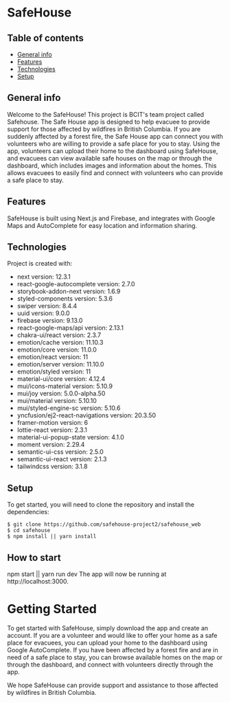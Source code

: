 # SafeHouse

## Table of contents

- [General info](#general-info)
- [Features](#features)
- [Technologies](#technologies)
- [Setup](#setup)

## General info

Welcome to the SafeHouse!
This project is BCIT's team project called Safehouse.
The Safe House app is designed to help evacuee to provide support for those affected by wildfires in British Columbia. If you are suddenly affected by a forest fire, the Safe House app can connect you with volunteers who are willing to provide a safe place for you to stay.
Using the app, volunteers can upload their home to the dashboard using SafeHouse, and evacuees can view available safe houses on the map or through the dashboard, which includes images and information about the homes. This allows evacuees to easily find and connect with volunteers who can provide a safe place to stay.

## Features
SafeHouse is built using Next.js and Firebase, and integrates with Google Maps and AutoComplete for easy location and information sharing.

## Technologies

Project is created with:

- next version: 12.3.1
- react-google-autocomplete version: 2.7.0
- storybook-addon-next version: 1.6.9
- styled-components version: 5.3.6
- swiper version: 8.4.4
- uuid version: 9.0.0
- firebase version: 9.13.0
- react-google-maps/api version: 2.13.1
- chakra-ui/react version: 2.3.7
- emotion/cache version: 11.10.3
- emotion/core version: 11.0.0
- emotion/react version: 11
- emotion/server version: 11.10.0
- emotion/styled version: 11
- material-ui/core version: 4.12.4
- mui/icons-material version: 5.10.9
- mui/joy version: 5.0.0-alpha.50
- mui/material version: 5.10.10
- mui/styled-engine-sc version: 5.10.6
- yncfusion/ej2-react-navigations version: 20.3.50
- framer-motion version: 6
- lottie-react version: 2.3.1
- material-ui-popup-state version: 4.1.0
- moment version: 2.29.4
- semantic-ui-css version: 2.5.0
- semantic-ui-react version: 2.1.3
- tailwindcss version: 3.1.8

## Setup

To get started, you will need to clone the repository and install the dependencies:

```
$ git clone https://github.com/safehouse-project2/safehouse_web
$ cd safehouse
$ npm install || yarn install
```

## How to start
npm start || yarn run dev
The app will now be running at http://localhost:3000.

# Getting Started

To get started with SafeHouse, simply download the app and create an account. If you are a volunteer and would like to offer your home as a safe place for evacuees, you can upload your home to the dashboard using Google AutoComplete. If you have been affected by a forest fire and are in need of a safe place to stay, you can browse available homes on the map or through the dashboard, and connect with volunteers directly through the app.

We hope SafeHouse can provide support and assistance to those affected by wildfires in British Columbia.
